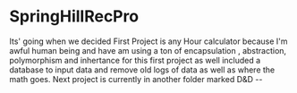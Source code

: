 # SpringHillRecPro
Its' going  when we decided
First Project is any Hour calculator because I'm awful human being and have am using a ton of encapsulation , abstraction, polymorphism and inhertance for this first project as well included a database to input data and remove old logs of data as well as where the math goes.
Next project is currently in another folder marked D&D -- 

